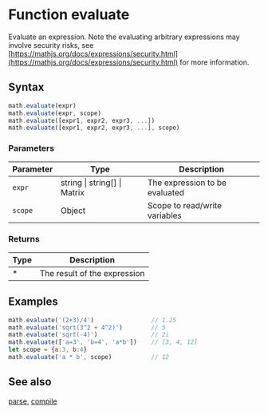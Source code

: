 <!-- Note: This file is automatically generated from source code comments. Changes made in this file will be overridden. -->
# Function evaluate
Evaluate an expression.
Note the evaluating arbitrary expressions may involve security risks,
see [https://mathjs.org/docs/expressions/security.html](https://mathjs.org/docs/expressions/security.html) for more information.
## Syntax
```js
math.evaluate(expr)
math.evaluate(expr, scope)
math.evaluate([expr1, expr2, expr3, ...])
math.evaluate([expr1, expr2, expr3, ...], scope)
```
### Parameters
Parameter | Type | Description
--------- | ---- | -----------
`expr` | string &#124; string[] &#124; Matrix | The expression to be evaluated
`scope` | Object | Scope to read/write variables
### Returns
Type | Description
---- | -----------
* | The result of the expression
## Examples
```js
math.evaluate('(2+3)/4')                // 1.25
math.evaluate('sqrt(3^2 + 4^2)')        // 5
math.evaluate('sqrt(-4)')               // 2i
math.evaluate(['a=3', 'b=4', 'a*b'])    // [3, 4, 12]
let scope = {a:3, b:4}
math.evaluate('a * b', scope)           // 12
```
## See also
[parse](parse.md),
[compile](compile.md)
